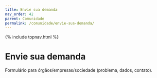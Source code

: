 ```yaml
---
title: Envie sua demanda
nav_order: 42
parent: Comunidade
permalink: /comunidade/envie-sua-demanda/
---
```


{% include topnav.html %}

# Envie sua demanda
Formulário para órgãos/empresas/sociedade (problema, dados, contato).
